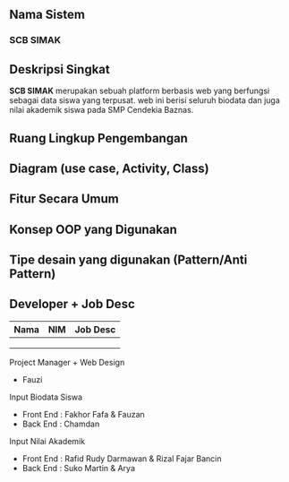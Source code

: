 ## Nama Sistem
### SCB SIMAK


## Deskripsi Singkat
**SCB SIMAK** merupakan sebuah platform berbasis web yang berfungsi sebagai data siswa yang terpusat. web ini berisi seluruh biodata dan juga nilai akademik siswa pada SMP Cendekia Baznas.

## Ruang Lingkup Pengembangan


## Diagram (use case, Activity, Class)


## Fitur Secara Umum


## Konsep OOP yang Digunakan

## Tipe desain yang digunakan (Pattern/Anti Pattern)


## Developer + Job Desc
| Nama | NIM | Job Desc |
|---	|---	|---	|
|   	|   	|   	|
|   	|   	|   	| 
|   	|   	|   	| 

Project Manager + Web Design
- Fauzi

Input Biodata Siswa
- Front End : Fakhor Fafa & Fauzan
- Back End  : Chamdan

Input Nilai Akademik
- Front End : Rafid Rudy Darmawan & Rizal Fajar Bancin
- Back End  : Suko Martin & Arya
